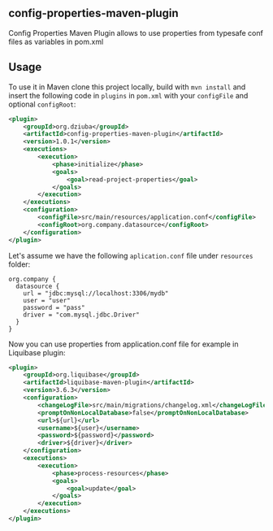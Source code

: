 ## config-properties-maven-plugin

Config Properties Maven Plugin allows to use properties from typesafe conf files as variables in pom.xml

## Usage

To use it in Maven clone this project locally, build with `mvn install` and insert the following code in `plugins` in `pom.xml` with your `configFile` and optional `configRoot`:

```xml
<plugin>
    <groupId>org.dziuba</groupId>
    <artifactId>config-properties-maven-plugin</artifactId>
    <version>1.0.1</version>
    <executions>
        <execution>
            <phase>initialize</phase>
            <goals>
                <goal>read-project-properties</goal>
            </goals>
        </execution>
    </executions>
    <configuration>
        <configFile>src/main/resources/application.conf</configFile>
        <configRoot>org.company.datasource</configRoot>
    </configuration>
</plugin>
```

Let's assume we have the following `aplication.conf` file under `resources` folder:

```properties
org.company {
  datasource {
    url = "jdbc:mysql://localhost:3306/mydb"
    user = "user"
    password = "pass"
    driver = "com.mysql.jdbc.Driver"
  }
}
```

Now you can use properties from application.conf file for example in Liquibase plugin:

```xml
<plugin>
    <groupId>org.liquibase</groupId>
    <artifactId>liquibase-maven-plugin</artifactId>
    <version>3.6.3</version>
    <configuration>
        <changeLogFile>src/main/migrations/changelog.xml</changeLogFile>
        <promptOnNonLocalDatabase>false</promptOnNonLocalDatabase>
        <url>${url}</url>
        <username>${user}</username>
        <password>${password}</password>
        <driver>${driver}</driver>
    </configuration>
    <executions>
        <execution>
            <phase>process-resources</phase>
            <goals>
                <goal>update</goal>
            </goals>
        </execution>
    </executions>
</plugin>
```
